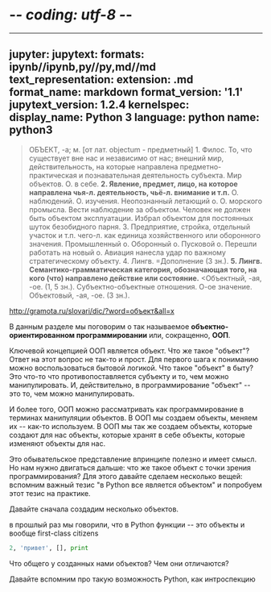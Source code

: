 # -*- coding: utf-8 -*-
---
jupyter:
  jupytext:
    formats: ipynb//ipynb,py//py,md//md
    text_representation:
      extension: .md
      format_name: markdown
      format_version: '1.1'
      jupytext_version: 1.2.4
  kernelspec:
    display_name: Python 3
    language: python
    name: python3
---

<!-- #region {"tags": ["popout"]} -->
> ОБЪЕКТ, -а; м. [от лат. objectum - предметный] 1. Филос. То, что существует вне нас и независимо от нас; внешний мир, действительность, на которые направлена предметно-практическая и познавательная деятельность субъекта. Мир объектов. О. в себе. **2. Явление, предмет, лицо, на которое направлена чья-л. деятельность, чьё-л. внимание и т.п.** О. наблюдений. О. изучения. Неопознанный летающий о. О. морского промысла. Вести наблюдение за объектом. Человек не должен быть объектом эксплуатации. Избрал объектом для постоянных шуток безобидного парня. 3. Предприятие, стройка, отдельный участок и т.п. чего-л. как единица хозяйственного или оборонного значения. Промышленный о. Оборонный о. Пусковой о. Перешли работать на новый о. Авиация нанесла удар по важному стратегическому объекту. 4. Лингв. =Дополнение (3 зн.). **5. Лингв. Семантико-грамматическая категория, обозначающая того, на кого (что) направлено действие или состояние.** <Объектный, -ая, -ое. (1, 5 зн.). Субъектно-объектные отношения. О-ое значение. Объектовый, -ая, -ое. (3 зн.).

http://gramota.ru/slovari/dic/?word=объект&all=x
<!-- #endregion -->

В данным разделе мы поговорим о так называемое **объектно-ориентированном программировании** или, сокращенно, **ООП**.

Ключевой концепцией ООП является объект. Что же такое "объект"? Ответ на этот вопрос не так-то и прост. Для первого шага к пониманию можно воспользоваться бытовой логикой. Что такое "объект" в быту? Это что-то что противопоставляется субъекту и то, чем можно манипулировать. И, действительно, в программирование "объект" -- это то, чем можно манипулировать. 

И более того, ООП можно рассматривать как программирование в терминах манипуляции объектов. В ООП мы создаем объекты, меняем их -- как-то используем. В ООП мы так же создаем объекты, которые создают для нас объекты, которые хранят в себе объекты, которые изменяют объекты для нас. 

Это обывательское представление впринципе полезно и имеет смысл. Но нам нужно двигаться дальше: что же такое объект с точки зрения программирования? Для этого давайте сделаем несколько вещей: вспомним важный тезис "в Python все является объектом" и попробуем этот тезис на практике. 

Давайте сначала создадим несколько объектов. 

<!-- #region {"tags": ["popout"]} -->
в прошлый раз мы говорили, что в Python функции -- это объекты и вообще first-class citizens 
<!-- #endregion -->

```python
2, 'привет', [], print
```

Что общего у созданных нами объектов? Чем они отличаются? 

Давайте вспомним про такую возможность Python, как интроспекцию 
